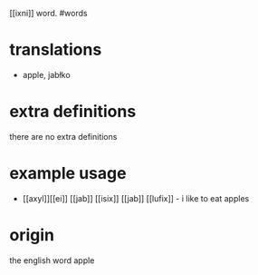 [[ixni]] word.
#words
# translations
- apple, jabłko 
# extra definitions
there are no extra definitions
# example usage
- [[axyl]][[ei]] [[jab]] [[isix]] [[jab]] [[lufix]] - i like to eat apples
# origin
the english word apple